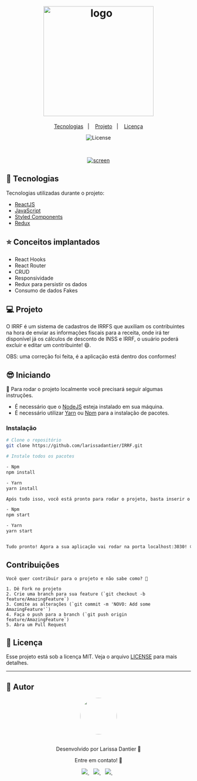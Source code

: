 <h1 align="center">
    <a href="[https://ibb.co/VQyMNKy](https://i.ibb.co/VQyMNKy/seidor-new.png)"><img src="https://i.ibb.co/VQyMNKy/seidor-new.png" alt="logo" border="0" width="300"></a>
</h1>

<p align="center">
  <a href="#-tecnologias">Tecnologias</a>&nbsp;&nbsp;&nbsp;|&nbsp;&nbsp;&nbsp;
  <a href="#-projeto">Projeto</a>&nbsp;&nbsp;&nbsp;|&nbsp;&nbsp;&nbsp;
  <a href="#-licença">Licença</a>
</p>

<p align="center">
  <img  src="https://img.shields.io/static/v1?label=license&message=MIT&color=8257E6&labelColor=121214" alt="License">
</p>

<br>

<p align="center">
  <a href="[https://ibb.co/TRnbMLy](https://i.ibb.co/TRnbMLy/Screen.png)"><img src="https://i.ibb.co/TRnbMLy/Screen.png" alt="screen" border="0"></a>
</p>

## 🚀 Tecnologias

Tecnologias utilizadas durante o projeto:

- [ReactJS](https://pt-br.reactjs.org/)
- [JavaScript](https://www.javascript.com/)
- [Styled Components](https://styled-components.com/)
- [Redux](https://redux.js.org/) 

## ⭐ Conceitos implantados
- React Hooks
- React Router
- CRUD
- Responsividade
- Redux para persistir os dados
- Consumo de dados Fakes

## 💻 Projeto

O IRRF é um sistema de cadastros de IRRFS que auxiliam os contribuintes na hora de enviar as informações fiscais para a receita, onde irá ter disponível já os cálculos de desconto de INSS e IRRF, o usuário poderá excluir e editar um contribuinte! 😄.

OBS: uma correção foi feita, é a aplicação está dentro dos conformes!

## 😎 Iniciando 

📖 Para rodar o projeto localmente você precisará seguir algumas instruções.

- É necessário que o <a href="https://nodejs.org/en/">NodeJS</a> esteja instalado em sua máquina.
- É necessário utilizar <a href="https://classic.yarnpkg.com/en/">Yarn</a> ou <a href="https://www.npmjs.com/">Npm</a> para a instalação de pacotes.

### Instalação
```bash
# Clone o repositório
git clone https://github.com/larissadantier/IRRF.git

# Instale todos os pacotes

- Npm
npm install

- Yarn
yarn install

Após tudo isso, você está pronto para rodar o projeto, basta inserir o comando:

- Npm
npm start

- Yarn
yarn start


Tudo pronto! Agora a sua aplicação vai rodar na porta localhost:3030! 😄


```


## Contribuições
```
Você quer contribuir para o projeto e não sabe como? 💜

1. Dê Fork no projeto
2. Crie uma branch para sua feature (`git checkout -b feature/AmazingFeature`)
3. Comite as alterações (`git commit -m 'NOVO: Add some AmazingFeature'`)
4. Faça o push para a branch (`git push origin feature/AmazingFeature`)
5. Abra um Pull Request
```
## 📝 Licença

Esse projeto está sob a licença MIT. Veja o arquivo [LICENSE](LICENSE) para mais detalhes.

---

## 👀 Autor
<div align="center">
  <a href="https://app.rocketseat.com.br/me/larissadantier">
   <img align="center" style="border-radius: 100%;" src="https://avatars3.githubusercontent.com/u/61429963?s=400&u=0182f2fa598437842398e2f08f5dc6622df0b432&v=4" width="100px;" alt=""/>
  </a>
</div>
<br/>
<p align="center">Desenvolvido por Larissa Dantier 🚀 </p> 
<p align="center">Entre em contato! 👏 </p>
<div align="center">
<a href="https://www.linkedin.com/in/larissadantier/" target="_blank">
    <img src="https://img.shields.io/badge/linkedin-%230077B5.svg?&style=for-the-badge&logo=linkedin&logoColor=white" />
  </a>&nbsp;&nbsp;
 <a href="https://www.instagram.com/larissa.dantier/" target="_blank">
    <img src="https://img.shields.io/badge/instagram-%23E4405F.svg?&style=for-the-badge&logo=instagram&logoColor=white" />        
  </a>&nbsp;&nbsp;
 <a href="mailto:larissa_dantier@hotmail.com">
    <img src="https://img.shields.io/badge/Microsoft_Outlook-0078D4?style=for-the-badge&logo=microsoft-outlook&logoColor=white" />        
  </a>&nbsp;&nbsp; 
</div>
    

